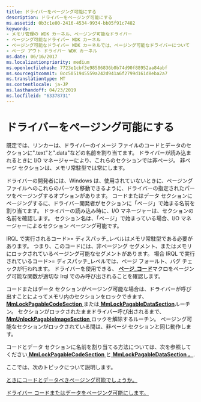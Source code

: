 ```yaml
---
title: ドライバーをページング可能にする
description: ドライバーをページング可能にする
ms.assetid: 0b3c1e00-2416-4534-9934-bb05f91c7482
keywords:
- メモリ管理の WDK カーネル、ページング可能なドライバー
- ページング可能なドライバー WDK カーネル
- ページング可能なドライバー WDK カーネルでは、ページング可能なドライバーについて
- ページ アウト ドライバー WDK カーネル
ms.date: 06/16/2017
ms.localizationpriority: medium
ms.openlocfilehash: 7723e1cbf3e98586836b0b74d90f88952aa84abf
ms.sourcegitcommit: 0cc5051945559a242d941a6f2799d161d8eba2a7
ms.translationtype: MT
ms.contentlocale: ja-JP
ms.lasthandoff: 04/23/2019
ms.locfileid: "63378731"
---
```

# <a name="making-drivers-pageable"></a>ドライバーをページング可能にする





既定では、リンカーは、ドライバーのイメージ ファイルのコードとデータのセクションに".text"と".data"などの名前を割り当てます。 ドライバーが読み込まれるときに I/O マネージャーにより、これらのセクションでは非ページ。 非ページ セクションは、メモリ常駐型では常にします。

ドライバーの開発者には、Windows は、使用されていないときに、ページング ファイルへのこれらのパーツを移動できるように、ドライバーの指定されたパーツをページングするオプションがあります。 コードまたはデータ セクションにページングするに、ドライバー開発者がセクションに「ページ」で始まる名前を割り当てます。 ドライバーの読み込み時に、I/O マネージャーは、セクションの名前を確認します。 セクション名は、「ページ」で始まっている場合、I/O マネージャーによるセクション ページング可能です。

IRQL で実行されるコード&gt;= ディスパッチ\_レベルはメモリ常駐型である必要があります。 つまり、このコードには、非ページング セグメント、またはメモリにロックされているページング可能なセグメントがあります。 場合 IRQL で実行されているコード&gt;= ディスパッチ\_レベルでは、ページ フォールト、バグ チェックが行われます。 ドライバーを使用できる、 [**ページ\_コード**](https://msdn.microsoft.com/library/windows/hardware/ff558773)マクロをページング可能な関数が適切な Irql でのみ呼び出されることを確認します。

コードまたはデータ セクションがページング可能な場合は、ドライバーが呼び出すことによってメモリ内のセクションをロックできます、 [ **MmLockPagableCodeSection** ](https://msdn.microsoft.com/library/windows/hardware/ff554601)または[ **MmLockPagableDataSection**](https://msdn.microsoft.com/library/windows/hardware/ff554607)ルーチン。 セクションがロックされたままドライバー呼び出されるまで、 [ **MmUnlockPagableImageSection** ](https://msdn.microsoft.com/library/windows/hardware/ff556377)ロックを解除するルーチン。 ページング可能なセクションがロックされている間は、非ページ セクションと同じ動作します。

コードとデータ セクションに名前を割り当てる方法については、次を参照してください[ **MmLockPagableCodeSection** ](https://msdn.microsoft.com/library/windows/hardware/ff554601)と[ **MmLockPagableDataSection** 。](https://msdn.microsoft.com/library/windows/hardware/ff554607).

ここでは、次のトピックについて説明します。

[ときにコードとデータべきページング可能でしょうか。](when-should-code-and-data-be-pageable-.md)

[ドライバー コードまたはデータをページング可能にします。](making-driver-code-or-data-pageable.md)

 

 




